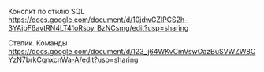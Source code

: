 Конспкт по стилю SQL
https://docs.google.com/document/d/10jdwGZlPCS2h-3YAipF6avtRN4LT41oRsoy_BzNCsmg/edit?usp=sharing

Степик. Команды
https://docs.google.com/document/d/123_j64WKvCmVswOazBuSVWZW8CYzN7brkCqnxcnWa-A/edit?usp=sharing

